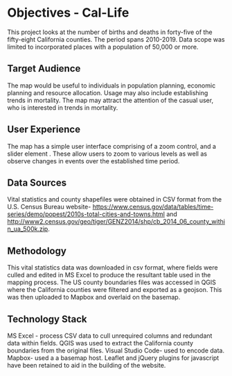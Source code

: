 #  Objectives - Cal-Life
This project looks at the number of births and deaths in forty-five of the fifty-eight California counties. The period spans 2010-2019. Data scope was limited to incorporated places with a population of 50,000 or more.

## Target Audience

The map would be useful to individuals in population planning, economic planning and resource allocation. Usage may also include establishing trends in mortality. The map may attract the attention of the casual user, who is interested in trends in mortality.

## User Experience
The map has a simple user interface comprising of a zoom control, and a slider element . These allow users to zoom to various levels as well as observe changes in events over the established time period.

## Data Sources
Vital statistics and county shapefiles were obtained in CSV format from the U.S. Census Bureau website- https://www.census.gov/data/tables/time-series/demo/popest/2010s-total-cities-and-towns.html  and http://www2.census.gov/geo/tiger/GENZ2014/shp/cb_2014_06_county_within_ua_500k.zip.

## Methodology
This vital statistics data was downloaded in csv format, where fields were culled and edited in MS Excel to produce the resultant table used in the mapping process. 
The US county boundaries files was accessed in QGIS where the California counties were filtered and exported as a geojson. This was then uploaded to Mapbox and overlaid on the basemap.



## Technology Stack
MS Excel - process CSV data to cull unrequired columns and redundant data within fields.
QGIS was used to extract the California county boundaries from the original files.
Visual Studio Code- used to encode data.
Mapbox- used a a basemap host.
Leaflet and jQuery plugins for javascript have been retained to aid in the building of the website.

